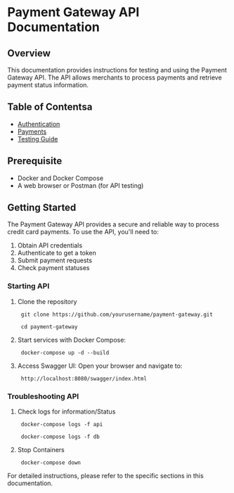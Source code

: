 # Payment Gateway API Documentation

## Overview

This documentation provides instructions for testing and using the Payment Gateway API. The API allows merchants to process payments and retrieve payment status information.

## Table of Contentsa

- [Authentication](authentication.md)
- [Payments](payments.md)
- [Testing Guide](testing.md)


## Prerequisite
- Docker and Docker Compose
- A web browser or Postman (for API testing)


## Getting Started

The Payment Gateway API provides a secure and reliable way to process credit card payments. To use the API, you'll need to:

1. Obtain API credentials
2. Authenticate to get a token
3. Submit payment requests
4. Check payment statuses

### Starting API

1. Clone the repository

        git clone https://github.com/yourusername/payment-gateway.git

        cd payment-gateway

2. Start services with Docker Compose:

        docker-compose up -d --build

3. Access Swagger UI: Open your browser and navigate to:
            
        http://localhost:8080/swagger/index.html

### Troubleshooting API

1. Check logs for information/Status

        docker-compose logs -f api 

        docker-compose logs -f db

2. Stop Containers
   
        docker-compose down

For detailed instructions, please refer to the specific sections in this documentation.